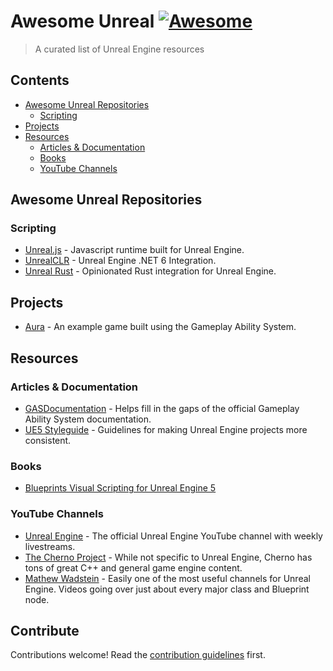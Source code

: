 # Awesome Unreal [![Awesome](https://awesome.re/badge.svg)](https://awesome.re)

> A curated list of Unreal Engine resources

## Contents

- [Awesome Unreal Repositories](#awesome-unreal-repositories)
  - [Scripting](#scripting)
- [Projects](#projects)
- [Resources](#resources)
  - [Articles & Documentation](#articles--documentation)
  - [Books](#books)
  - [YouTube Channels](#youtube-channels)

## Awesome Unreal Repositories

### Scripting

- [Unreal.js](https://github.com/ncsoft/Unreal.js) - Javascript runtime built for Unreal Engine.
- [UnrealCLR](https://github.com/nxrighthere/UnrealCLR) - Unreal Engine .NET 6 Integration.
- [Unreal Rust](https://github.com/MaikKlein/unreal-rust) - Opinionated Rust integration for Unreal Engine.

## Projects

- [Aura](https://github.com/DruidMech/GameplayAbilitySystem_Aura) - An example game built using the Gameplay Ability System.

## Resources

### Articles & Documentation

- [GASDocumentation](https://github.com/tranek/GASDocumentation) - Helps fill in the gaps of the official Gameplay Ability System documentation.
- [UE5 Styleguide](https://github.com/Allar/ue5-style-guide) - Guidelines for making Unreal Engine projects more consistent.

### Books

- [Blueprints Visual Scripting for Unreal Engine 5](https://www.packtpub.com/product/blueprints-visual-scripting-for-unreal-engine-5-third-edition/9781801811583)

### YouTube Channels

- [Unreal Engine](https://www.youtube.com/channel/UCBobmJyzsJ6Ll7UbfhI4iwQ) - The official Unreal Engine YouTube channel with weekly livestreams.
- [The Cherno Project](https://www.youtube.com/user/TheChernoProject) - While not specific to Unreal Engine, Cherno has tons of great C++ and general game engine content.
- [Mathew Wadstein](https://www.youtube.com/@MathewWadsteinTutorials) - Easily one of the most useful channels for Unreal Engine. Videos going over just about every major class and Blueprint node.

## Contribute

Contributions welcome! Read the [contribution guidelines](contributing.md) first.
